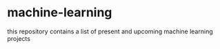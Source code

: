 # machine-learning
this repository contains a list of present and upcoming machine learning projects

